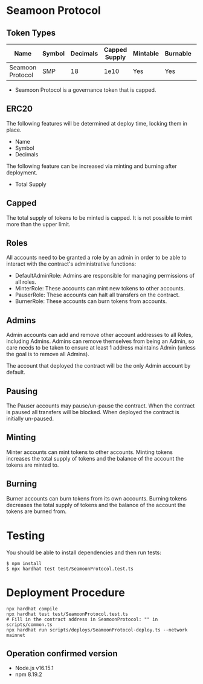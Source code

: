 # Seamoon Protocol 

## Token Types

| Name             | Symbol | Decimals | Capped Supply | Mintable | Burnable | Pausable |
|------------------|--------| --- | --- | --- | --- | --- |
| Seamoon Protocol | SMP    | 18 | 1e10 | Yes | Yes | Yes |

 - Seamoon Protocol is a governance token that is capped.

## ERC20
The following features will be determined at deploy time, locking them in place.

 - Name
 - Symbol
 - Decimals

The following feature can be increased via minting and burning after deployment.

 - Total Supply

## Capped
The total supply of tokens to be minted is capped.
It is not possible to mint more than the upper limit.

## Roles
All accounts need to be granted a role by an admin in order to be able to interact with the contract's administrative functions:

 - DefaultAdminRole: Admins are responsible for managing permissions of all roles.
 - MinterRole: These accounts can mint new tokens to other accounts.
 - PauserRole: These accounts can halt all transfers on the contract.
 - BurnerRole: These accounts can burn tokens from accounts.

## Admins

Admin accounts can add and remove other account addresses to all Roles, including Admins. Admins can remove themselves from being an Admin, so care needs to be taken to ensure at least 1 address maintains Admin (unless the goal is to remove all Admins).

The account that deployed the contract will be the only Admin account by default.

## Pausing
The Pauser accounts may pause/un-pause the contract. When the contract is paused all transfers will be blocked. When deployed the contract is initially un-paused.

## Minting
Minter accounts can mint tokens to other accounts. Minting tokens increases the total supply of tokens and the balance of the account the tokens are minted to.

## Burning
Burner accounts can burn tokens from its own accounts. Burning tokens decreases the total supply of tokens and the balance of the account the tokens are burned from.

# Testing
You should be able to install dependencies and then run tests:
```
$ npm install
$ npx hardhat test test/SeamoonProtocol.test.ts
```

# Deployment Procedure
```
npx hardhat compile
npx hardhat test test/SeamoonProtocol.test.ts
# Fill in the contract address in SeamoonProtocol: "" in scripts/common.ts
npx hardhat run scripts/deploys/SeamoonProtocol-deploy.ts --network mainnet
```

## Operation confirmed version
 - Node.js v16.15.1
 - npm 8.19.2
